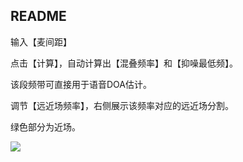 ## README

输入【麦间距】

点击【计算】，自动计算出【混叠频率】和【抑噪最低频】。

该段频带可直接用于语音DOA估计。

调节【远近场频率】，右侧展示该频率对应的远近场分割。

绿色部分为近场。

![](https://i.loli.net/2021/09/29/aN4BDemjUfrQ5w6.png)